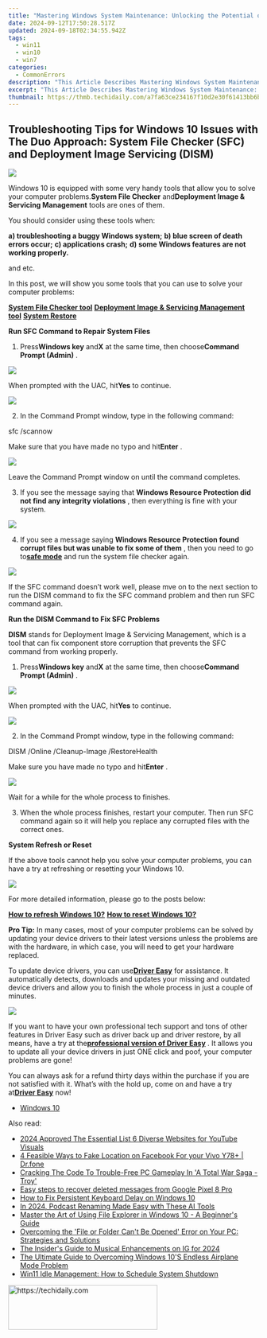 ```yaml
---
title: "Mastering Windows System Maintenance: Unlocking the Potential of SFC & DISM for Troubleshooting Windows 10 Issues"
date: 2024-09-12T17:50:28.517Z
updated: 2024-09-18T02:34:55.942Z
tags:
  - win11
  - win10
  - win7
categories:
  - CommonErrors
description: "This Article Describes Mastering Windows System Maintenance: Unlocking the Potential of SFC & DISM for Troubleshooting Windows 10 Issues"
excerpt: "This Article Describes Mastering Windows System Maintenance: Unlocking the Potential of SFC & DISM for Troubleshooting Windows 10 Issues"
thumbnail: https://thmb.techidaily.com/a7fa63ce234167f10d2e30f61413bb6b349d751281a956fa095e6d4da5fc3673.jpg
---
```


## Troubleshooting Tips for Windows 10 Issues with The Duo Approach: System File Checker (SFC) and Deployment Image Servicing (DISM)

![](https://images.drivereasy.com/wp-content/uploads/2017/01/img_586c9a4e6db41.jpg)

 Windows 10 is equipped with some very handy tools that allow you to solve your computer problems.**System File Checker** and**Deployment Image & Servicing Management** tools are ones of them.

You should consider using these tools when:

**a) troubleshooting a buggy Windows system;**
**b) blue screen of death errors occur;**
**c) applications crash;**
**d) some Windows features are not working properly.**

and etc.

 In this post, we will show you some tools that you can use to solve your computer problems:

[**System File Checker tool**](#1)
[**Deployment Image & Servicing Management tool**](#2)
[**System Restore**](#3)

**Run SFC Command to Repair System Files**

 1) Press**Windows key** and**X** at the same time, then choose**Command Prompt (Admin)** .

![](https://images.drivereasy.com/wp-content/uploads/2017/01/img_586ca149cf04d.png)

 When prompted with the UAC, hit**Yes** to continue.

![](https://images.drivereasy.com/wp-content/uploads/2017/01/img_586ca13144fd3.jpg)

2) In the Command Prompt window, type in the following command:

sfc /scannow

 Make sure that you have made no typo and hit**Enter** .

![](https://images.drivereasy.com/wp-content/uploads/2017/01/img_586ca221df44e.jpg)

Leave the Command Prompt window on until the command completes.

 3) If you see the message saying that   **Windows Resource Protection did not find any integrity violations** , then everything is fine with your system.

![](https://images.drivereasy.com/wp-content/uploads/2017/01/img_586ca520c7e49.png)

 4) If you see a message saying   **Windows Resource Protection found corrupt files but was unable to fix some of them** , then you need to go to[**safe mode**](https://tools.techidaily.com/drivereasy/download/) and run the system file checker again.

![](https://images.drivereasy.com/wp-content/uploads/2017/01/img_586ca59f1f21f.jpg)

 If the SFC command doesn’t work well, please mve on to the next section to run the DISM command to fix the SFC command problem and then run SFC command again.

**Run the DISM Command to Fix SFC Problems**

**DISM** stands for Deployment Image & Servicing Management, which is a tool that can fix component store corruption that prevents the SFC command from working properly.

 1) Press**Windows key** and**X** at the same time, then choose**Command Prompt (Admin)** .

![](https://images.drivereasy.com/wp-content/uploads/2017/01/img_586ca149cf04d.png)

 When prompted with the UAC, hit**Yes** to continue.

![](https://images.drivereasy.com/wp-content/uploads/2017/01/img_586ca13144fd3.jpg)

2) In the Command Prompt window, type in the following command:

DISM /Online /Cleanup-Image /RestoreHealth

 Make sure you have made no typo and hit**Enter** .

![](https://images.drivereasy.com/wp-content/uploads/2017/01/img_586ca8464439b.jpg)

Wait for a while for the whole process to finishes.

 3) When the whole process finishes, restart your computer. Then run SFC command again so it will help you replace any corrupted files with the correct ones.

 **System Refresh or Reset**

 If the above tools cannot help you solve your computer problems, you can have a try at refreshing or resetting your Windows 10.

![](https://images.drivereasy.com/wp-content/uploads/2017/01/img_586caacd9f489.jpg)

For more detailed information, please go to the posts below:

[**How to refresh Windows 10?**](https://tools.techidaily.com/drivereasy/download/)
[**How to reset Windows 10?**](https://tools.techidaily.com/drivereasy/download/)

**Pro Tip:**
 In many cases, most of your computer problems can be solved by updating your device drivers to their latest versions unless the problems are with the hardware, in which case, you will need to get your hardware replaced.

 To update device drivers, you can use[**Driver Easy**](https://tools.techidaily.com/drivereasy/download/) for assistance. It automatically detects, downloads and updates your missing and outdated device drivers and allow you to finish the whole process in just a couple of minutes.

![](https://images.drivereasy.com/wp-content/uploads/2017/04/img_58e8abc65e6ec.jpg)

 If you want to have your own professional tech support and tons of other features in Driver Easy such as driver back up and driver restore, by all means, have a try at the[**professional version of Driver Easy**](https://tools.techidaily.com/drivereasy/download/) . It allows you to update all your device drivers in just ONE click and poof, your computer problems are gone!

 You can always ask for a refund thirty days within the purchase if you are not satisfied with it. What’s with the hold up, come on and have a try at[**Driver Easy**](https://tools.techidaily.com/drivereasy/download/) now!

* [Windows 10](https://tools.techidaily.com/drivereasy/download/)

<ins class="adsbygoogle"
     style="display:block"
     data-ad-format="autorelaxed"
     data-ad-client="ca-pub-7571918770474297"
     data-ad-slot="1223367746"></ins>

<ins class="adsbygoogle"
     style="display:block"
     data-ad-client="ca-pub-7571918770474297"
     data-ad-slot="8358498916"
     data-ad-format="auto"
     data-full-width-responsive="true"></ins>

<span class="atpl-alsoreadstyle">Also read:</span>
<div><ul>
<li><a href="https://youtube-blog.techidaily.com/approved-the-essential-list-6-diverse-websites-for-youtube-visuals/"><u>2024 Approved The Essential List 6 Diverse Websites for YouTube Visuals</u></a></li>
<li><a href="https://location-social.techidaily.com/4-feasible-ways-to-fake-location-on-facebook-for-your-vivo-y78plus-drfone-by-drfone-virtual-android/"><u>4 Feasible Ways to Fake Location on Facebook For your Vivo Y78+ | Dr.fone</u></a></li>
<li><a href="https://win-answers.techidaily.com/cracking-the-code-to-trouble-free-pc-gameplay-in-a-total-war-saga-troy/"><u>Cracking The Code To Trouble-Free PC Gameplay In 'A Total War Saga - Troy'</u></a></li>
<li><a href="https://phone-solutions.techidaily.com/easy-steps-to-recover-deleted-messages-from-google-pixel-8-pro-by-fonelab-android-recover-messages/"><u>Easy steps to recover deleted messages from Google Pixel 8 Pro</u></a></li>
<li><a href="https://win-howtos.techidaily.com/how-to-fix-persistent-keyboard-delay-on-windows-10/"><u>How to Fix Persistent Keyboard Delay on Windows 10</u></a></li>
<li><a href="https://extra-skills.techidaily.com/in-2024-podcast-renaming-made-easy-with-these-ai-tools/"><u>In 2024, Podcast Renaming Made Easy with These AI Tools</u></a></li>
<li><a href="https://win-howtos.techidaily.com/master-the-art-of-using-file-explorer-in-windows-10-a-beginners-guide/"><u>Master the Art of Using File Explorer in Windows 10 - A Beginner's Guide</u></a></li>
<li><a href="https://win-howtos.techidaily.com/overcoming-the-file-or-folder-cant-be-opened-error-on-your-pc-strategies-and-solutions/"><u>Overcoming the 'File or Folder Can't Be Opened' Error on Your PC: Strategies and Solutions</u></a></li>
<li><a href="https://instagram-clips.techidaily.com/the-insiders-guide-to-musical-enhancements-on-ig-for-2024/"><u>The Insider's Guide to Musical Enhancements on IG for 2024</u></a></li>
<li><a href="https://win-howtos.techidaily.com/the-ultimate-guide-to-overcoming-windows-10s-endless-airplane-mode-problem/"><u>The Ultimate Guide to Overcoming Windows 10'S Endless Airplane Mode Problem</u></a></li>
<li><a href="https://win11.techidaily.com/win11-idle-management-how-to-schedule-system-shutdown/"><u>Win11 Idle Management: How to Schedule System Shutdown</u></a></li>
</ul></div>

<!-- affiliate ads begin -->
<a href="https://aligracehair.sjv.io/c/5597632/2080342/19272" target="_top" id="2080342">
  <img src="//a.impactradius-go.com/display-ad/19272-2080342" border="0" alt="https://techidaily.com" width="300" height="90"/>
</a>
<img height="0" width="0" src="https://aligracehair.sjv.io/i/5597632/2080342/19272" style="position:absolute;visibility:hidden;" border="0" />
<!-- affiliate ads end -->

